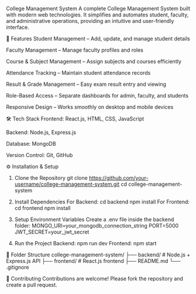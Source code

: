 College Management System
A complete College Management System built with modern web technologies. It simplifies and automates student, faculty, and administrative operations, providing an intuitive and user-friendly interface.

🚀 Features
Student Management – Add, update, and manage student details

Faculty Management – Manage faculty profiles and roles

Course & Subject Management – Assign subjects and courses efficiently

Attendance Tracking – Maintain student attendance records

Result & Grade Management – Easy exam result entry and viewing

Role-Based Access – Separate dashboards for admin, faculty, and students

Responsive Design – Works smoothly on desktop and mobile devices

🛠️ Tech Stack
Frontend: React.js, HTML, CSS, JavaScript

Backend: Node.js, Express.js

Database: MongoDB

Version Control: Git, GitHub

⚙️ Installation & Setup
1. Clone the Repository
git clone https://github.com/your-username/college-management-system.git
cd college-management-system


2. Install Dependencies
For Backend:
cd backend
npm install
For Frontend:
cd frontend
npm install


3. Setup Environment Variables
Create a .env file inside the backend folder:
MONGO_URI=your_mongodb_connection_string
PORT=5000
JWT_SECRET=your_jwt_secret


4. Run the Project
Backend:
npm run dev
Frontend:
npm start



📂 Folder Structure
college-management-system/
 ├── backend/       # Node.js + Express.js API
 ├── frontend/      # React.js frontend
 ├── README.md
 └── .gitignore


 
🤝 Contributing
Contributions are welcome! Please fork the repository and create a pull request.

